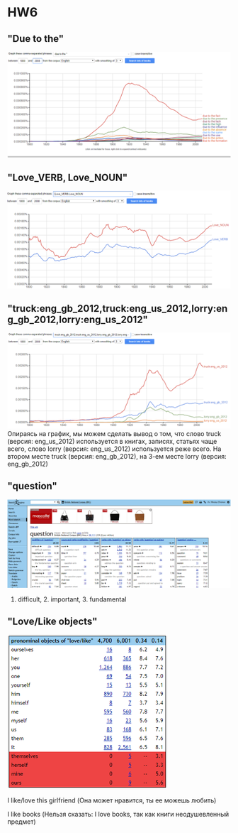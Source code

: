# HW6

## "Due to the"
!["due to the"](https://github.com/Nicolas1922/hw6/blob/master/ЦГ.png?raw=true)

## "Love_VERB, Love_NOUN"
!["Love_VERB, Love_NOUN](https://github.com/Nicolas1922/hw6/blob/master/ЦГ%202.png?raw=true)

## "truck:eng_gb_2012,truck:eng_us_2012,lorry:eng_gb_2012,lorry:eng_us_2012"
!["truck:eng_gb_2012,truck:eng_us_2012,lorry:eng_gb_2012,lorry:eng_us_2012"](https://github.com/Nicolas1922/hw6/blob/master/ЦГ%203.png?raw=true)
Опираясь на график, мы можем сделать вывод о том, что слово truck (версия: eng_us_2012) используется в книгах, записях, статьях чаще всего, слово lorry (версия: eng_us_2012) используется реже всего. На втором месте truck (версия: eng_gb_2012), на 3-ем месте lorry (версия: eng_gb_2012)

## "question"
!["question"](https://github.com/Nicolas1922/hw6/blob/master/ЦГ%204.png?raw=true)
1. difficult, 2. important, 3. fundamental

## "Love/Like objects"
!["Love/Like objects"](https://github.com/Nicolas1922/hw6/blob/master/БезымянныйhgggkhWU.png?raw=true)

I like/love this girlfriend (Она может нравится, ты ее можешь любить)

I like books (Нельзя сказать: I love books, так как книги неодушевленный предмет)
